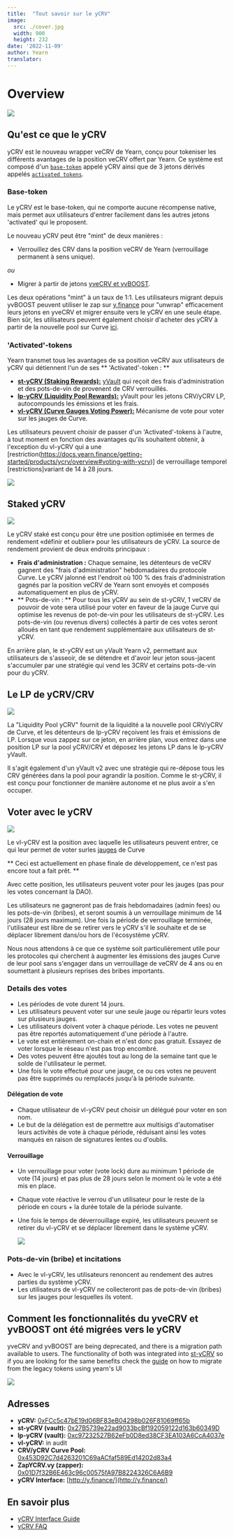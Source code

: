 ```yaml
---
title:  "Tout savoir sur le yCRV"
image:
  src: ./cover.jpg
  width: 900
  height: 232
date: '2022-11-09'
author: Yearn
translator:
---
```



# Overview


![](image1.jpg?w=424&h=218)

## Qu'est ce que le yCRV

yCRV est le nouveau wrapper veCRV de Yearn, conçu pour tokeniser les différents avantages de la position veCRV offert par Yearn. Ce système est composé d'un [`base-token`](https://docs.yearn.finance/getting-started/products/ycrv/overview#base-token) appelé yCRV ainsi que de 3 jetons dérivés appelés  [`activated tokens`](https://docs.yearn.finance/getting-started/products/ycrv/overview#activated-tokens).

### Base-token


Le yCRV est le base-token, qui ne comporte aucune récompense native, mais permet aux utilisateurs d'entrer facilement dans les autres jetons 'activated' qui le proposent.

Le nouveau yCRV peut être "mint" de deux manières :

- Verrouillez des CRV dans la position veCRV de Yearn (verrouillage permanent à sens unique).

_ou_

- Migrer à partir de jetons [yveCRV et yvBOOST](https://docs.yearn.finance/getting-started/products/ycrv/overview#how-yvecrv-and-veboost-functionality-was-migrated-to-ycrv).

Les deux opérations "mint" à un taux de 1:1. Les utilisateurs migrant depuis yvBOOST peuvent utiliser le zap sur [y.finance](https://y.finance/) pour "unwrap" efficacement leurs jetons en yveCRV et migrer ensuite vers le yCRV en une seule étape. Bien sûr, les utilisateurs peuvent également choisir d'acheter des yCRV à partir de la nouvelle pool sur Curve [ici](https://curve.fi/factory/192).


### 'Activated'-tokens

Yearn transmet tous les avantages de sa position veCRV aux utilisateurs de yCRV qui détiennent l'un de ses ** 'Activated'-token : **

- [**st-yCRV (Staking Rewards):**](https://docs.yearn.finance/getting-started/products/ycrv/overview#staked-ycrv) [yVault](https://medium.com/iearn/yearn-finance-explained-what-are-vaults-and-strategies-96970560432) qui reçoit des frais d'administration et des pots-de-vin de provenent de CRV verrouillés.
- [**lp-yCRV (Liquidity Pool Rewards):**](https://docs.yearn.finance/getting-started/products/ycrv/overview#lpd-ycrvcrv) yVault pour les jetons CRV/yCRV LP, autocompounds les émissions et les frais.
- [**vl-yCRV (Curve Gauges Voting Power):**](https://docs.yearn.finance/getting-started/products/ycrv/overview#voting-with-ycrv) Mécanisme de vote pour voter sur les jauges de Curve.

Les utilisateurs peuvent choisir de passer d'un 'Activated'-tokens à l'autre, à tout moment en fonction des avantages qu'ils souhaitent obtenir, à l'exception du vl-yCRV qui a une [restriction(https://docs.yearn.finance/getting-started/products/ycrv/overview#voting-with-ycrv)] de verrouillage temporel [restrictions]variant de 14 à 28 jours.

![](image2.jpg?w=900&h=506)

## Staked yCRV


![](image3.jpg?w=499&h=199)

Le yCRV staké est conçu pour être une position optimisée en termes de rendement «définir et oublier» pour les utilisateurs de yCRV. La source de rendement provient de deux endroits principaux :

- **Frais d'administration :** Chaque semaine, les détenteurs de veCRV gagnent des "frais d'administration" hebdomadaires du protocole Curve. Le yCRV jalonné est l'endroit où 100 % des frais d'administration gagnés par la position veCRV de Yearn sont envoyés et composés automatiquement en plus de yCRV.
- ** Pots-de-vin : ** Pour tous les yCRV au sein de st-yCRV, 1 veCRV de pouvoir de vote sera utilisé pour voter en faveur de la jauge Curve qui optimise les revenus de pot-de-vin pour les utilisateurs de st-yCRV. Les pots-de-vin (ou revenus divers) collectés à partir de ces votes seront alloués en tant que rendement supplémentaire aux utilisateurs de st-yCRV.

En arrière plan, le st-yCRV est un yVault Yearn v2, permettant aux utilisateurs de s'asseoir, de se détendre et d'avoir leur jeton sous-jacent s'accumuler par une stratégie qui vend les 3CRV et certains pots-de-vin pour du yCRV.

## Le LP de yCRV/CRV


![](image4.jpg?w=463&h=201)

La "Liquidity Pool yCRV" fournit de la liquidité a la nouvelle pool CRV/yCRV de Curve, et les détenteurs de lp-yCRV reçoivent les frais et émissions de LP. Lorsque vous zappez sur ce jeton, en arrière plan, vous entrez dans une position LP sur la pool yCRV/CRV et déposez les jetons LP dans le lp-yCRV yVault.

Il s'agit également d'un yVault v2 avec une stratégie qui re-dépose tous les CRV générées dans la pool pour agrandir la position. Comme le st-yCRV, il est conçu pour fonctionner de manière autonome et ne plus avoir a s'en occuper.

## Voter avec le yCRV


![](image5.jpg?w=513&h=207)

Le vl-yCRV est la position avec laquelle les utilisateurs peuvent entrer, ce qui leur permet de voter surles [jauges](https://resources.curve.fi/reward-gauges/understanding-gauges) de Curve

** Ceci est actuellement en phase finale de développement, ce n'est pas encore tout a fait prêt. **

Avec cette position, les utilisateurs peuvent voter pour les jauges (pas pour les votes concernant la DAO).

Les utilisateurs  ne gagneront pas de frais hebdomadaires (admin fees) ou les pots-de-vin (bribes), et seront soumis à un verrouillage minimum de 14 jours (28 jours maximum). Une fois la période de verrouillage terminée, l'utilisateur est libre de se retirer vers le yCRV s'il le souhaite et de se déplacer librement dans/ou hors de l'écosystème yCRV.

Nous nous attendons à ce que ce système soit particulièrement utile pour les protocoles qui cherchent à augmenter les émissions des jauges Curve de leur pool sans s'engager dans un verrouillage de veCRV de 4 ans ou en soumettant à plusieurs reprises des bribes importants.


### Details des votes

- Les périodes de vote durent 14 jours.
- Les utilisateurs peuvent voter sur une seule jauge ou répartir leurs votes sur plusieurs jauges.
- Les utilisateurs doivent voter à chaque période. Les votes ne peuvent pas être reportés automatiquement d'une période à l'autre.
- Le vote est entièrement on-chain et n'est donc pas gratuit. Essayez de voter lorsque le réseau n'est pas trop encombré.
- Des votes peuvent être ajoutés tout au long de la semaine tant que le solde de l'utilisateur le permet.
- Une fois le vote effectué pour une jauge, ce ou ces votes ne peuvent pas être supprimés ou remplacés jusqu'à la période suivante.

#### Délégation de vote

- Chaque utilisateur de vl-yCRV peut choisir un délégué pour voter en son nom.
- Le but de la délégation est de permettre aux multisigs d'automatiser leurs activités de vote à chaque période, réduisant ainsi les votes manqués en raison de signatures lentes ou d'oublis.

#### Verrouillage

- Un verrouillage pour voter (vote lock) dure au minimum 1 période de vote (14 jours) et pas plus de 28 jours selon le moment où le vote a été mis en place.
- Chaque vote réactive le verrou d'un utilisateur pour le reste de la période en cours + la durée totale de la période suivante.
- Une fois le temps de déverrouillage expiré, les utilisateurs peuvent se retirer du vl-yCRV et se déplacer librement dans le système yCRV.


    ![](image6.jpg?w=900&h=367)


### Pots-de-vin (bribe) et incitations

- Avec le vl-yCRV, les utilisateurs renoncent au rendement des autres parties du système yCRV.
- Les utilisateurs de vl-yCRV ne collecteront pas de pots-de-vin (bribes) sur les jauges pour lesquelles ils votent.

## Comment les fonctionnalités du yveCRV et yvBOOST ont été migrées vers le yCRV

yveCRV and yvBOOST are being deprecated, and there is a migration path available to users. The functionality of both was integrated into  [st-yCRV](https://docs.yearn.finance/getting-started/products/ycrv/overview#staked-ycrv)  so if you are looking for the same benefits check the  [guide](https://docs.yearn.finance/getting-started/products/ycrv/guide)  on how to migrate from the legacy tokens using yearn's UI

![](image7.jpg?w=900&h=450)


## Adresses

-   **yCRV:**  [0xFCc5c47bE19d06BF83eB04298b026F81069ff65b](https://etherscan.io/token/0xFCc5c47bE19d06BF83eB04298b026F81069ff65b)
-   **st-yCRV (vault):**  [0x27B5739e22ad9033bcBf192059122d163b60349D](https://etherscan.io/token/0x27B5739e22ad9033bcBf192059122d163b60349D)
-   **lp-yCRV (vault):**  [0xc97232527B62eFb0D8ed38CF3EA103A6CcA4037e](https://etherscan.io/token/0xc97232527B62eFb0D8ed38CF3EA103A6CcA4037e)
-   **vl-yCRV:**  in audit
-   **CRV/yCRV Curve Pool:**  [0x453D92C7d4263201C69aACfaf589Ed14202d83a4](https://etherscan.io/token/0x453D92C7d4263201C69aACfaf589Ed14202d83a4)
-   **ZapYCRV.vy (zapper):**  [0x01D7f32B6E463c96c00575fA97B8224326C6A6B9](https://etherscan.io/token/0x01D7f32B6E463c96c00575fA97B8224326C6A6B9)
-   **yCRV Interface:**  [http://y.finance/](http://y.finance/)

## En savoir plus

-   [yCRV Interface Guide](https://docs.yearn.finance/getting-started/products/ycrv/guide)
-   [yCRV FAQ](https://docs.yearn.finance/getting-started/products/ycrv/faq)
